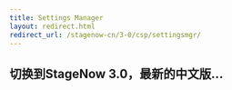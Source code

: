 ```yaml
---
title: Settings Manager
layout: redirect.html
redirect_url: /stagenow-cn/3-0/csp/settingsmgr/
---
```


## 切换到StageNow 3.0，最新的中文版...

